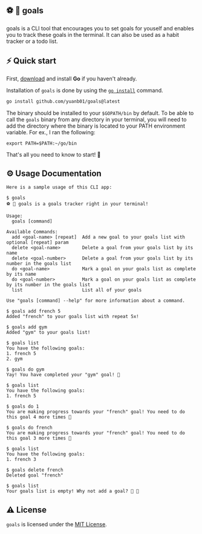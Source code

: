 ## ⚽️ 🥅 goals 
goals is a CLI tool that encourages you to set goals for youself and enables you to track these goals in the terminal. It can also be used as a habit tracker or a todo list.

## ⚡️ Quick start

First, [download](https://golang.org/dl/) and install **Go** if you haven't already.

Installation of `goals` is done by using the [`go install`](https://golang.org/cmd/go/#hdr-Compile_and_install_packages_and_dependencies) command. 

```bash
go install github.com/yuanb01/goals@latest
```
The binary should be installed to your `$GOPATH/bin` by default. To be able to call the `goals` binary from any directory in your terminal, you will need to add the directory where the binary is located to your PATH environment variable. For ex., I ran the following:

```
export PATH=$PATH:~/go/bin
```

That's all you need to know to start! 🎉

## ⚙️ Usage Documentation
```
Here is a sample usage of this CLI app:

$ goals
⚽️ 🥅 goals is a goals tracker right in your terminal!

Usage:
  goals [command]

Available Commands:
  add <goal-name> [repeat]  Add a new goal to your goals list with optional [repeat] param
  delete <goal-name>        Delete a goal from your goals list by its name
  delete <goal-number>      Delete a goal from your goals list by its number in the goals list
  do <goal-name>            Mark a goal on your goals list as complete by its name
  do <goal-number>          Mark a goal on your goals list as complete by its number in the goals list
  list                      List all of your goals

Use "goals [command] --help" for more information about a command.

$ goals add french 5
Added "french" to your goals list with repeat 5x!

$ goals add gym
Added "gym" to your goals list!

$ goals list
You have the following goals:
1. french 5
2. gym

$ goals do gym
Yay! You have completed your "gym" goal! 🎉

$ goals list
You have the following goals:
1. french 5

$ goals do 1
You are making progress towards your "french" goal! You need to do this goal 4 more times 🔁

$ goals do french
You are making progress towards your "french" goal! You need to do this goal 3 more times 🔁

$ goals list
You have the following goals:
1. french 3

$ goals delete french
Deleted goal "french"

$ goals list
Your goals list is empty! Why not add a goal? 📝 🥅
```

## ⚠️ License

`goals` is licensed under the [MIT License](https://github.com/yuanb01/goals/blob/main/LICENSE).